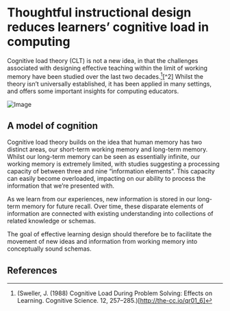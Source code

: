 # Thoughtful instructional design reduces learners’ cognitive load in computing

Cognitive load theory (CLT) is not a new idea, in that the challenges associated with designing effective teaching within the limit of working memory have been studied over the last two decades.[^1][^2] Whilst the theory isn’t universally established, it has been applied in many settings, and offers some important insights for computing educators.

![Image](Image)

## A model of cognition
Cognitive load theory builds on the idea that human memory has two distinct
areas, our short-term working memory and long-term memory. Whilst our
long-term memory can be seen as essentially infinite, our working memory is
extremely limited, with studies suggesting a processing capacity of between
three and nine “information elements”. This capacity can easily become
overloaded, impacting on our ability to process the information that we’re
presented with.

As we learn from our experiences, new information is stored in our long-term
memory for future recall. Over time, these disparate elements of information
are connected with existing understanding into collections of related knowledge
or schemas.

The goal of effective learning design should therefore be to facilitate the
movement of new ideas and information from working memory into conceptually sound schemas.




## References
[^1]: (Sweller, J. (1988) Cognitive Load During Problem Solving: Effects on Learning. Cognitive Science. 12, 257–285.)[http://the-cc.io/qr01_6]








